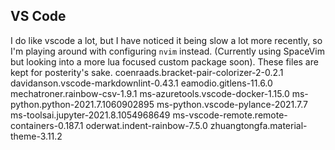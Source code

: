 ## VS Code

I do like vscode a lot, but I have noticed it being slow a lot more recently, so I'm playing around with configuring `nvim` instead. (Currently using SpaceVim but looking into a more lua focused custom package soon). These files are kept for posterity's sake.
coenraads.bracket-pair-colorizer-2-0.2.1
davidanson.vscode-markdownlint-0.43.1
eamodio.gitlens-11.6.0
mechatroner.rainbow-csv-1.9.1
ms-azuretools.vscode-docker-1.15.0
ms-python.python-2021.7.1060902895
ms-python.vscode-pylance-2021.7.7
ms-toolsai.jupyter-2021.8.1054968649
ms-vscode-remote.remote-containers-0.187.1
oderwat.indent-rainbow-7.5.0
zhuangtongfa.material-theme-3.11.2
